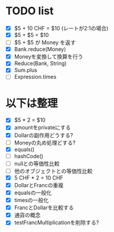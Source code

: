 # TODO list

* [x] $5 + 10 CHF = $10 (レートが2:1の場合)
* [x] $5 + $5 = $10
* [ ] $5 + $5 が Money を返す
* [x] Bank.reduce(Money)
* [x] Moneyを変換して換算を行う
* [x] Reduce(Bank, String)
* [x] Sum.plus
* [ ] Expression.times

# 以下は整理
* [x] $5 * 2 = $10
* [x] amountをprivateにする
* [x] Dollarの副作用どうする?
* [ ] Moneyの丸め処理どする?
* [x] equals()
* [ ] hashCode()
* [ ] nullとの等価性比較
* [ ] 他のオブジェクトとの等価性比較
* [x] 5 CHF * 2 = 10 CHF
* [x] DollarとFrancの重複
* [x] equalsの一般化
* [x] timesの一般化
* [x] FrancとDollarを比較する
* [x] 通貨の概念
* [x] testFrancMultiplicationを削除する?